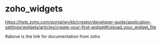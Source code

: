 # zoho_widgets

https://help.zoho.com/portal/en/kb/creator/developer-guide/application-settings/widgets/articles/create-your-first-widget#Upload_your_widget_file

#above is the link for documentation from zoho
